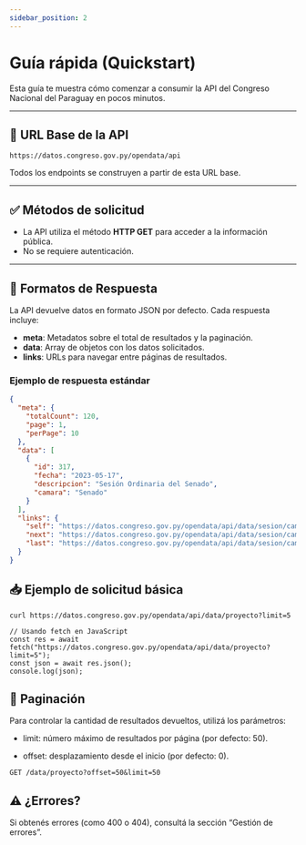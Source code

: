 ```yaml
---
sidebar_position: 2
---
```


# Guía rápida (Quickstart)

Esta guía te muestra cómo comenzar a consumir la API del Congreso Nacional del Paraguay en pocos minutos.

---

## 🔗 URL Base de la API

```
https://datos.congreso.gov.py/opendata/api
```

Todos los endpoints se construyen a partir de esta URL base.

---

## ✅ Métodos de solicitud

- La API utiliza el método **HTTP GET** para acceder a la información pública.
- No se requiere autenticación.

---

## 📄 Formatos de Respuesta

La API devuelve datos en formato JSON por defecto. Cada respuesta incluye:

- **meta**: Metadatos sobre el total de resultados y la paginación.
- **data**: Array de objetos con los datos solicitados.
- **links**: URLs para navegar entre páginas de resultados.

### Ejemplo de respuesta estándar

```json
{
  "meta": {
    "totalCount": 120,
    "page": 1,
    "perPage": 10
  },
  "data": [
    {
      "id": 317,
      "fecha": "2023-05-17",
      "descripcion": "Sesión Ordinaria del Senado",
      "camara": "Senado"
    }
  ],
  "links": {
    "self": "https://datos.congreso.gov.py/opendata/api/data/sesion/camara/S?page=1",
    "next": "https://datos.congreso.gov.py/opendata/api/data/sesion/camara/S?page=2",
    "last": "https://datos.congreso.gov.py/opendata/api/data/sesion/camara/S?page=12"
  }
}
```

## 📥 Ejemplo de solicitud básica

```
curl https://datos.congreso.gov.py/opendata/api/data/proyecto?limit=5
```

```
// Usando fetch en JavaScript
const res = await fetch("https://datos.congreso.gov.py/opendata/api/data/proyecto?limit=5");
const json = await res.json();
console.log(json);
```

## 🔁 Paginación
Para controlar la cantidad de resultados devueltos, utilizá los parámetros:

- limit: número máximo de resultados por página (por defecto: 50).

- offset: desplazamiento desde el inicio (por defecto: 0).

```
GET /data/proyecto?offset=50&limit=50
```

## ⚠️ ¿Errores?
Si obtenés errores (como 400 o 404), consultá la sección “Gestión de errores”.